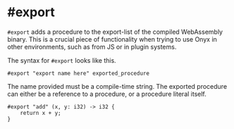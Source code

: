 # #export

`#export` adds a procedure to the export-list of the compiled WebAssembly
binary. This is a crucial piece of functionality when trying to use Onyx
in other environments, such as from JS or in plugin systems.

The syntax for `#export` looks like this.
```onyx
#export "export name here" exported_procedure
```

The name provided must be a compile-time string.
The exported procedure can either be a reference to a procedure,
or a procedure literal itself.

```onyx
#export "add" (x, y: i32) -> i32 {
	return x + y;
}
```

